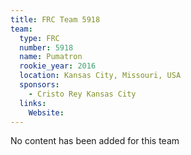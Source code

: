 ```yaml
---
title: FRC Team 5918
team:
  type: FRC
  number: 5918
  name: Pumatron
  rookie_year: 2016
  location: Kansas City, Missouri, USA
  sponsors:
    - Cristo Rey Kansas City
  links:
    Website: 
---
```

No content has been added for this team